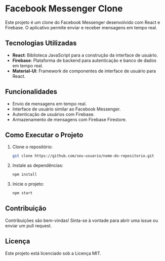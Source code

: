# Facebook Messenger Clone

Este projeto é um clone do Facebook Messenger desenvolvido com React e Firebase. O aplicativo permite enviar e receber mensagens em tempo real.

## Tecnologias Utilizadas

- **React**: Biblioteca JavaScript para a construção da interface de usuário.
- **Firebase**: Plataforma de backend para autenticação e banco de dados em tempo real.
- **Material-UI**: Framework de componentes de interface de usuário para React.

## Funcionalidades

- Envio de mensagens em tempo real.
- Interface de usuário similar ao Facebook Messenger.
- Autenticação de usuários com Firebase.
- Armazenamento de mensagens com Firebase Firestore.

## Como Executar o Projeto

1. Clone o repositório:

   ```bash
   git clone https://github.com/seu-usuario/nome-do-repositorio.git

   ```

2. Instale as dependências:

   ```bash
   npm install
   ```

3. Inicie o projeto:

   ```bash
   npm start
   ```

## Contribuição

Contribuições são bem-vindas! Sinta-se à vontade para abrir uma issue ou enviar um pull request.

## Licença

Este projeto está licenciado sob a Licença MIT.
